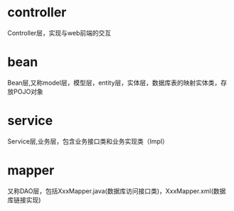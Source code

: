 # controller

Controller层，实现与web前端的交互

# bean

Bean层,又称model层，模型层，entity层，实体层，数据库表的映射实体类，存放POJO对象

# service

Service层,业务层，包含业务接口类和业务实现类（Impl）

# mapper

又称DAO层，包括XxxMapper.java(数据库访问接口类)，XxxMapper.xml(数据库链接实现)

